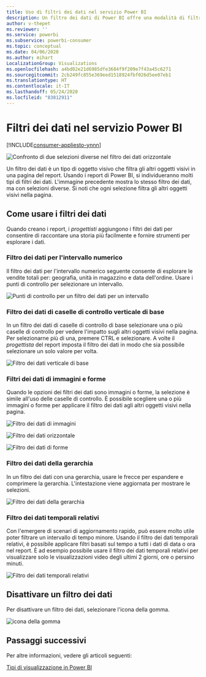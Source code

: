 ```yaml
---
title: Uso di filtri dei dati nel servizio Power BI
description: Un filtro dei dati di Power BI offre una modalità di filtro alternativa che consente di ridurre la parte del set di dati mostrata nelle altre visualizzazioni all'interno di un report.
author: v-thepet
ms.reviewer: ''
ms.service: powerbi
ms.subservice: powerbi-consumer
ms.topic: conceptual
ms.date: 04/06/2020
ms.author: mihart
LocalizationGroup: Visualizations
ms.openlocfilehash: a4bd02e21d6985dfe3684f9f209e7f43a45c6271
ms.sourcegitcommit: 2cb249fc855e369eed1518924fbf026d5ee07eb1
ms.translationtype: HT
ms.contentlocale: it-IT
ms.lasthandoff: 05/24/2020
ms.locfileid: "83812911"
---
```

# <a name="slicers-in-the-power-bi-service"></a>Filtri dei dati nel servizio Power BI

[!INCLUDE[consumer-appliesto-ynnn](../includes/consumer-appliesto-yynn.md)]

![Confronto di due selezioni diverse nel filtro dei dati orizzontale](media/end-user-slicer/power-bi-slider.png)

Un filtro dei dati è un tipo di oggetto visivo che filtra gli altri oggetti visivi in una pagina del report. Usando i report di Power BI, si individueranno molti tipi di filtri dei dati. L'immagine precedente mostra lo stesso filtro dei dati, ma con selezioni diverse. Si noti che ogni selezione filtra gli altri oggetti visivi nella pagina.  


## <a name="how-to-use-slicers"></a>Come usare i filtri dei dati
Quando creano i report, i *progettisti* aggiungono i filtri dei dati per consentire di raccontare una storia più facilmente e fornire strumenti per esplorare i dati.

### <a name="numeric-range-slicer"></a>Filtro dei dati per l'intervallo numerico
 Il filtro dei dati per l'intervallo numerico seguente consente di esplorare le vendite totali per: geografia, unità in magazzino e data dell'ordine. Usare i punti di controllo per selezionare un intervallo. 

![Punti di controllo per un filtro dei dati per un intervallo](media/end-user-slicer/power-bi-handles.png)

### <a name="basic-vertical-checkbox-slicer"></a>Filtro dei dati di caselle di controllo verticale di base

In un filtro dei dati di caselle di controllo di base selezionare una o più caselle di controllo per vedere l'impatto sugli altri oggetti visivi nella pagina. Per selezionarne più di una, premere CTRL e selezionare. A volte il *progettista* del report imposta il filtro dei dati in modo che sia possibile selezionare un solo valore per volta. 

![Filtro dei dati verticale di base](media/end-user-slicer/power-bi-basic.png)

### <a name="image-and-shape-slicers"></a>Filtri dei dati di immagini e forme
Quando le opzioni dei filtri dei dati sono immagini o forme, la selezione è simile all'uso delle caselle di controllo. È possibile scegliere una o più immagini o forme per applicare il filtro dei dati agli altri oggetti visivi nella pagina. 

![Filtro dei dati di immagini](media/end-user-slicer/power-bi-image.png)    

![Filtro dei dati orizzontale](media/end-user-slicer/power-bi-horizontal.png)    

![Filtro dei dati di forme](media/end-user-slicer/power-bi-boxes.png)

### <a name="hierarchy-slicer"></a>Filtro dei dati della gerarchia

In un filtro dei dati con una gerarchia, usare le frecce per espandere e comprimere la gerarchia. L'intestazione viene aggiornata per mostrare le selezioni.

![Filtro dei dati della gerarchia](media/end-user-slicer/power-bi-hierarchy.png)

### <a name="relative-time-slicer"></a>Filtro dei dati temporali relativi
Con l'emergere di scenari di aggiornamento rapido, può essere molto utile poter filtrare un intervallo di tempo minore.
Usando il filtro dei dati temporali relativi, è possibile applicare filtri basati sul tempo a tutti i dati di data o ora nel report. È ad esempio possibile usare il filtro dei dati temporali relativi per visualizzare solo le visualizzazioni video degli ultimi 2 giorni, ore o persino minuti. 

![Filtro dei dati temporali relativi](media/end-user-slicer/power-bi-relative-time.png)

## <a name="deactivate-a-slicer"></a>Disattivare un filtro dei dati
Per disattivare un filtro dei dati, selezionare l'icona della gomma.

![icona della gomma](media/end-user-slicer/power-bi-eraser.png)

## <a name="next-steps"></a>Passaggi successivi
Per altre informazioni, vedere gli articoli seguenti:

[Tipi di visualizzazione in Power BI](end-user-visualizations.md)

